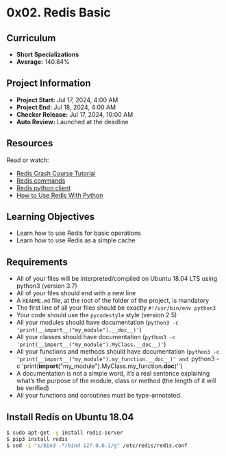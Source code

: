 # 0x02. Redis Basic

## Curriculum
- **Short Specializations**
- **Average:** 140.84%

## Project Information
- **Project Start:** Jul 17, 2024, 4:00 AM
- **Project End:** Jul 18, 2024, 4:00 AM
- **Checker Release:** Jul 17, 2024, 10:00 AM
- **Auto Review:** Launched at the deadline

## Resources
Read or watch:
- [Redis Crash Course Tutorial](https://example.com/redis-crash-course-tutorial)
- [Redis commands](https://example.com/redis-commands)
- [Redis python client](https://example.com/redis-python-client)
- [How to Use Redis With Python](https://example.com/how-to-use-redis-with-python)

## Learning Objectives
- Learn how to use Redis for basic operations
- Learn how to use Redis as a simple cache

## Requirements
- All of your files will be interpreted/compiled on Ubuntu 18.04 LTS using python3 (version 3.7)
- All of your files should end with a new line
- A `README.md` file, at the root of the folder of the project, is mandatory
- The first line of all your files should be exactly `#!/usr/bin/env python3`
- Your code should use the `pycodestyle` style (version 2.5)
- All your modules should have documentation (`python3 -c 'print(__import__("my_module").__doc__)'`)
- All your classes should have documentation (`python3 -c 'print(__import__("my_module").MyClass.__doc__)'`)
- All your functions and methods should have documentation (`python3 -c 'print(__import__("my_module").my_function.__doc__)' and `python3 -c 'print(__import__("my_module").MyClass.my_function.__doc__)'`)
- A documentation is not a simple word, it’s a real sentence explaining what’s the purpose of the module, class or method (the length of it will be verified)
- All your functions and coroutines must be type-annotated.

## Install Redis on Ubuntu 18.04
```sh
$ sudo apt-get -y install redis-server
$ pip3 install redis
$ sed -i "s/bind .*/bind 127.0.0.1/g" /etc/redis/redis.conf
